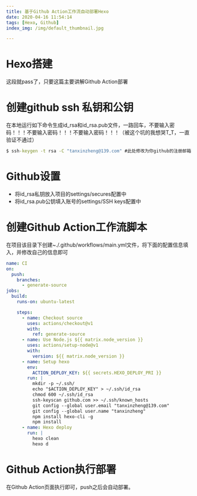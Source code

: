 ```yaml
---
title: 基于Github Action工作流自动部署Hexo
date: 2020-04-16 11:54:14
tags: [Hexo, Github]
index_img: /img/default_thumbnail.jpg

---
```


# Hexo搭建
这段就pass了，只要这篇主要讲解Github Action部署

# 创建github ssh 私钥和公钥
在本地运行如下命令生成id_rsa和id_rsa.pub文件，一路回车，不要输入密码！！！不要输入密码！！！不要输入密码！！！（被这个坑的我想哭T_T，一直验证不通过）
```cmd
$ ssh-keygen -t rsa -C "tanxinzheng@139.com" #此处修改为你github的注册邮箱
```

# Github设置
- 将id_rsa私钥放入项目的settings/secures配置中
- 将id_rsa.pub公钥填入账号的settings/SSH keys配置中

# 创建Github Action工作流脚本

在项目该目录下创建~./.github/workflows/main.yml文件，将下面的配置信息填入，并修改自己的信息即可

```yml
name: CI
on:
  push:
    branches:
      - generate-source
jobs:
  build:
    runs-on: ubuntu-latest

    steps:
      - name: Checkout source
        uses: actions/checkout@v1
        with:
          ref: generate-source
      - name: Use Node.js ${{ matrix.node_version }}
        uses: actions/setup-node@v1
        with:
          version: ${{ matrix.node_version }}
      - name: Setup hexo
        env:
          ACTION_DEPLOY_KEY: ${{ secrets.HEXO_DEPLOY_PRI }}
        run: |
          mkdir -p ~/.ssh/
          echo "$ACTION_DEPLOY_KEY" > ~/.ssh/id_rsa
          chmod 600 ~/.ssh/id_rsa
          ssh-keyscan github.com >> ~/.ssh/known_hosts
          git config --global user.email "tanxinzheng@139.com"
          git config --global user.name "tanxinzheng"
          npm install hexo-cli -g
          npm install
      - name: Hexo deploy
        run: |
          hexo clean
          hexo d
```

# Github Action执行部署
在Github Action页面执行即可，push之后会自动部署。